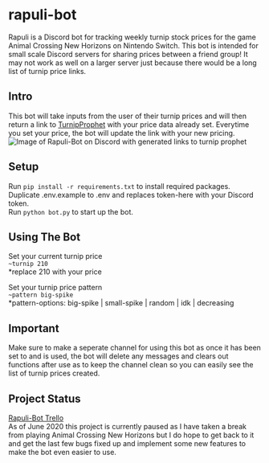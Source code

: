 # rapuli-bot
Rapuli is a Discord bot for tracking weekly turnip stock prices for the game Animal Crossing New Horizons on Nintendo Switch. This bot is intended for small scale Discord servers for sharing prices between a friend group! It may not work as well on a larger server just because there would be a long list of turnip price links.<br>

## Intro
This bot will take inputs from the user of their turnip prices and will then return a link to [TurnipProphet](https://turnipprophet.io)  with your price data already set. Everytime you set your price, the bot will update the link with your new pricing.
![Image of Rapuli-Bot on Discord with generated links to turnip prophet](https://kalciumcove.ie/web/assets/images/github/rapuli-bot/rapuli-bot-example.png)
## Setup
Run ```pip install -r requirements.txt``` to install required packages.<br>
Duplicate .env.example to .env and replaces token-here with your Discord token.<br>
Run ```python bot.py``` to start up the bot.

## Using The Bot

Set your current turnip price<br>
```~turnip 210```<br>
*replace 210 with your price

Set your turnip price pattern<br>
```~pattern big-spike```<br>
*pattern-options: big-spike | small-spike | random | idk | decreasing

## Important
Make sure to make a seperate channel for using this bot as once it has been set to and is used, the bot will delete any messages and clears out functions after use as to keep the channel clean so you can easily see the list of turnip prices created.

## Project Status
[Rapuli-Bot Trello](https://trello.com/b/BUUe6i2Q)<br>
As of June 2020 this project is currently paused as I have taken a break from playing Animal Crossing New Horizons but I do hope to get back to it and get the last few bugs fixed up and implement some new features to make the bot even easier to use.
